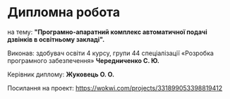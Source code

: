 # Дипломна робота
на тему: <b>"Програмно-апаратний комплекс автоматичної подачі дзвінків в освітньому закладі".</b><p>
Виконав: здобувач освіти 4 курсу, групи 44 спеціалізації «Розробка програмного забезпечення» <b>Чередниченко С. Ю.</b><p>
Керівник диплому: <b>Жуковець О. О.</b><p>
Посилання на проект: https://wokwi.com/projects/331899053398819412
